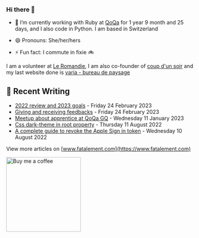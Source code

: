 ### Hi there 👋

<!--
**dianedelallee/dianedelallee** is a ✨ _special_ ✨ repository because its `README.md` (this file) appears on your GitHub profile.
-->

- 🔭 I’m currently working with Ruby at [QoQa](https://www.qoqa.ch/fr) for <!-- qoqa_days starts -->1 year 9 month and 25 days<!-- qoqa_days ends -->, and I also code in Python. I am based in Switzerland 

- 😄 Pronouns: She/her/hers
- ⚡ Fun fact: I commute in fixie 🚲

I am a volunteer at [Le Romandie](https://www.leromandie.ch/), I am also co-founder of [coup d'un soir](https://www.coup-dun-soir.ch/actualites) and my last website done is  [varia - bureau de paysage](https://www.varia-paysage.ch/)

## 📝 Recent Writing

<!-- writing starts -->
* [2022 review and 2023 goals](https://www.fatalement.com/posts/review-2022-and-2023-goals/) - Friday 24 February 2023
* [Giving and receiving feedbacks](https://www.fatalement.com/posts/giving-and-receiving-feedback/) - Friday 24 February 2023
* [Meetup about apprentice at QoQa GQ](https://www.fatalement.com/posts/meetup-apprentice/) - Wednesday 11 January 2023
* [Css dark-theme in root property](https://www.fatalement.com/posts/dark-theme-in-oneline/) - Thursday 11 August 2022
* [A complete guide to revoke the Apple Sign in token](https://www.fatalement.com/posts/revoke-apple-signin-token/) - Wednesday 10 August 2022
<!-- writing ends -->

View more articles on [www.fatalement.com](https://www.fatalement.com)

<a href="https://www.buymeacoffee.com/dianedelallee" target="_blank"><img src="https://www.fatalement.com/assets/img/sample/buy_coffee.png" width="200" alt="Buy me a coffee"></a>

